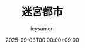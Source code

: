 ---
title : '迷宮都市'
date : '2025-09-03T00:00:00+09:00'
author : ['icysamon']
slug : 'labyrinth-city'
categories : ['BGM']
tags : ['インストゥルメンタル', 'ドライヴ・トラベル', 'ループ']
summary : ''
draft : false
audio: https://download.icysamon.com/music/2025/labyrinth-city/labyrinth-city.mp3
download:
  - type: 'mp3'
    link: 'https://download.icysamon.com/music/2025/labyrinth-city/labyrinth-city.mp3'
  - type: 'ogg'
    link: 'https://download.icysamon.com/music/2025/labyrinth-city/labyrinth-city.ogg'
  - type: 'streaming'
    link: 'https://linkco.re/yRD4sx2Y'
---